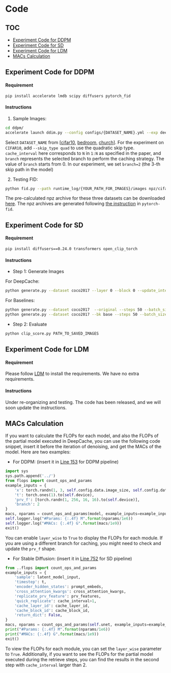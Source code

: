 
# Code

## TOC
- [Experiment Code for DDPM](#experiment-code-for-ddpm)
- [Experiment Code for SD](#experiment-code-for-SD)
- [Experiment Code for LDM](#experiment-code-for-LDM)
- [MACs Calculation](#macs-calculation)

## Experiment Code for DDPM

#### Requirement
```
pip install accelerate lmdb scipy diffusers pytorch_fid
```

#### Instructions
1. Sample Images:
```bash
cd ddpm/
accelerate launch ddim.py --config configs/{DATASET_NAME}.yml --exp deepcache --fid --timesteps 100 --eta 0 --ni --use_pretrained --cache --cache_interval 5 --branch 2
```
Select `DATASET_NAME` from [<u>cifar10</u>, <u>bedroom</u>, <u>church</u>]. For the experiment on `CIFAR10`, add `--skip_type quad` to use the quadratic skip type. `cache_interval` here corresponds to `N` in `1:N` as specified in the paper, and `branch` represents the selected branch to perform the caching strategy. The value of `branch` starts from 0.  In our experiment, we set `branch=2` (the 3-th skip path in the model)

2. Testing FID:
```bash
python fid.py --path runtime_log/{YOUR_PATH_FOR_IMAGES}/images npz/cifar10_fid.npz
```
The pre-calculated npz archive for these three datasets can be downloaded [here](https://drive.google.com/file/d/1oAb3Jik40mExmUhWcF990IRDY5UvT1rh/view?usp=sharing). The npz archives are generated following [the instruction](https://github.com/mseitzer/pytorch-fid?tab=readme-ov-file#generating-a-compatible-npz-archive-from-a-dataset) in `pytorch-fid`.


## Experiment Code for SD

#### Requirement
```
pip install diffusers==0.24.0 transformers open_clip_torch
```

#### Instructions

* Step 1: Generate Images

For DeepCache:
```bash
python generate.py --dataset coco2017 --layer 0 --block 0 --update_interval 2 --uniform --steps 50 --batch_size 16 
```

For Baselines:
```bash
python generate.py --dataset coco2017  --original --steps 50 --batch_size 16 # For original pipeline
python generate.py --dataset coco2017 --bk base --steps 50 --batch_size 16 # For BK-SDM
```

* Step 2: Evaluate
```bash
python clip_score.py PATH_TO_SAVED_IMAGES
```

## Experiment Code for LDM
#### Requirement
Please follow [LDM](https://github.com/CompVis/latent-diffusion) to install the requirements. We have no extra requirements.

#### Instructions
Under re-organizing and testing. The code has been released, and we will soon update the instructions.



## MACs Calculation
If you want to calculate the FLOPs for each model, and also the FLOPs of the partial model executed in DeepCache, you can use the following code snippet, insert it before the iteration of denoising, and get the MACs of the model. Here are two examples:

* For DDPM: (insert it in [Line 153](https://github.com/horseee/DeepCache/blob/fb0ec94e046068eceebe185b2f5cada55b11be1e/DeepCache/ddpm/ddpm/runners/deepcache.py#L153) for DDPM pipeline)
```python
import sys
sys.path.append('../')
from flops import count_ops_and_params
example_inputs = {
    'x': torch.randn(1, 3, self.config.data.image_size, self.config.data.image_size).to(self.device), 
    't': torch.ones(1).to(self.device),
    'prv_f': [torch.randn(1, 256, 16, 16).to(self.device)],
    'branch': 2
}
macs, nparams = count_ops_and_params(model, example_inputs=example_inputs, layer_wise=False)
self.logger.log("#Params: {:.4f} M".format(nparams/1e6))
self.logger.log("#MACs: {:.4f} G".format(macs/1e9))
exit()
```
You can enable `layer_wise` to `True` to display the FLOPs for each module. If you are using a different branch for caching, you might need to check and update the `prv_f` shape.

* For Stable Diffusion: (insert it in [Line 752](https://github.com/horseee/DeepCache/blob/fb0ec94e046068eceebe185b2f5cada55b11be1e/DeepCache/sd/pipeline_stable_diffusion.py#L752) for SD pipeline)
```python
from ..flops import count_ops_and_params
example_inputs = {
    'sample': latent_model_input, 
    'timestep': t,
    'encoder_hidden_states': prompt_embeds,
    'cross_attention_kwargs': cross_attention_kwargs,
    'replicate_prv_feature': prv_features,
    'quick_replicate': cache_interval>1,
    'cache_layer_id': cache_layer_id,
    'cache_block_id': cache_block_id,
    'return_dict': False,
}
macs, nparams = count_ops_and_params(self.unet, example_inputs=example_inputs, layer_wise=False)
print("#Params: {:.4f} M".format(nparams/1e6))
print("#MACs: {:.4f} G".format(macs/1e9))
exit() 
```
To view the FLOPs for each module, you can set the `layer_wise` parameter to `True`. Additionally, if you want to see the FLOPs for the partial model executed during the retrieve steps, you can find the results in the second step with `cache_interval` larger than 2.








